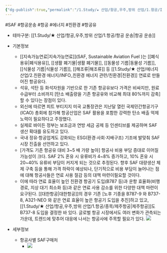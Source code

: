 ```yaml
---
{"dg-publish":true,"permalink":"/1.Study/★ 산업/항공,우주,방위 산업/1.항공/INFO-항공/SAF/","created":"2023-06-21T19:44:09.738+09:00","updated":"2025-06-26T17:13:25.930+09:00"}
---
```


#SAF #항공운송 #항공 #에너지 #친환경 #항공유 

- 테마구분: [[1.Study/★ 산업/항공,우주,방위 산업/1.항공/항공 운송\|항공 운송]]

- 기본정보
	- [[지속가능연료\|지속가능연료]](SAF, Sustainable Aviation Fuel )는 [[폐식용유\|폐식용유]], [[생활 폐기물\|생활 폐기물]], [[동물성 기름\|동물성 기름]], [[식물성 기름\|식물성 기름]], [[해조류\|해조류]] 등 [[1.Study/★ 산업/에너지 산업/2.친환경 에너지/INFO_친환경 에너지 관련/친환경\|친환경]] 연료로 만들어진 항공유다.  
	- 석유, 석탄 등 화석자원을 기반으로 한 기존 항공유보다 가격은 비싸지만, 원료 수급부터 소비까지 [탄소 배출량을 기존 항공유와 비교해 최대 80%까지 감축]할 수 있다는 장점이 있다.  
	- 외신에 따르면 피트 부티지지 미국 교통장관은 지난달 열린 국제민간항공기구(ICAO) 총회에 참가해 항공산업은 SAF 활용을 포함한 강력한 탄소 배출 억제 노력이 필요하다고 주장했다.  
	- 실제로 바이든 정부는 보조금과 연방 세금 공제 등 인센티브를 제공하며 SAF 생산 확대를 유도하고 있다.  
	- 국내 정유·항공업계도 강화되는 ESG(환경·사회·지배구조) 기조에 발맞춰 SAF 시장 진출을 선언하고 있다.  
	- [가격도 기존 항공유 대비 3~5 배 가량 높아] 항공사 비용 부담 증대로 이어질 가능성이 크다. SAF 2% 혼유 시 유류비가 4~8% 증가하고, 10% 혼유 시 20~40% 유류비 부담이 커지게 되는 것으로 추정된다. 향후 SAF 대량생산 체제 구축 등을 통해 가격 하락이 예상되나, 단기적으로 비용 부담이 늘어나는 점에 대해 항공사들은 연료 사용 절감 등의 대책 마련이필요할 것이다. 
	- 이에 따라 연료 효율이 높인 친환경 항공기 도입(B787 등)과 운항 효율화(비행 경로, 지상 대기 최소화 등)과 같은 연료 사용 감소를 위한 다양한 대책 마련이 요구된다. [[대한항공\|대한항공]]의 경우 기존 [노후 기종을 B787-9 와 B737-8, A321-NEO 와 같은 연료 효율이 높은 항공기 도입을 추진]하고 있고, [[1.Study/★ 산업/항공,우주,방위 산업/1.항공/종목/제주항공\|제주항공]]도 B737-8 도입을 결정한 바 있다. 글로벌 항공 시장에서도 여러 변화가 관측되는 가운데, 트렌드에 맞추어 대응에 나서는 항공사에 주목할 필요가 있다.
  ![](https://i.imgur.com/HhE4jHD.png)


- 세부정보
	- 항공사별 SAF구매처
		-  ![](https://i.imgur.com/yGL3dnD.png)


